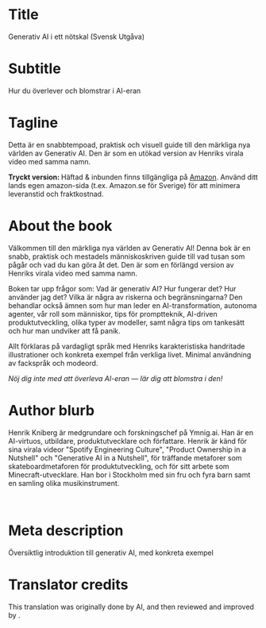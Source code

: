 # Title

Generativ AI i ett nötskal (Svensk Utgåva)

# Subtitle

Hur du överlever och blomstrar i AI-eran

# Tagline

<p>Detta är en snabbtempoad, praktisk och visuell guide till den märkliga nya världen av Generativ AI. Den är som en utökad version av Henriks virala video med samma namn.</p><p> </p><p><strong>Tryckt version: </strong>Häftad & inbunden finns tillgängliga på <a href="https://www.amazon.com/Generative-AI-Nutshell-Survive-Thrive/dp/B0DTK6ZVWX" target="_blank">Amazon</a>. Använd ditt lands egen amazon-sida (t.ex. Amazon.se för Sverige) för att minimera leveranstid och fraktkostnad.</p>

# About the book

<p>Välkommen till den märkliga nya världen av Generativ AI! Denna bok är en snabb, praktisk och mestadels människoskriven guide till vad tusan som pågår och vad du kan göra åt det. Den är som en förlängd version av Henriks virala video med samma namn.</p><p> </p><p>Boken tar upp frågor som: Vad är generativ AI? Hur fungerar det? Hur använder jag det? Vilka är några av riskerna och begränsningarna? Den behandlar också ämnen som hur man leder en AI-transformation, autonoma agenter, vår roll som människor, tips för promptteknik, AI-driven produktutveckling, olika typer av modeller, samt några tips om tankesätt och hur man undviker att få panik.</p><p> </p><p>Allt förklaras på vardagligt språk med Henriks karakteristiska handritade illustrationer och konkreta exempel från verkliga livet. Minimal användning av fackspråk och modeord.</p><p> </p><p><em>Nöj dig inte med att överleva AI-eran — lär dig att blomstra i den!</em></p>

# Author blurb

<p>Henrik Kniberg är medgrundare och forskningschef på Ymnig.ai. Han är en AI-virtuos, utbildare, produktutvecklare och författare. Henrik är känd för sina virala videor "Spotify Engineering Culture", "Product Ownership in a Nutshell" och "Generative AI in a Nutshell", för träffande metaforer som skateboardmetaforen för produktutveckling, och för sitt arbete som Minecraft-utvecklare. Han bor i Stockholm med sin fru och fyra barn samt en samling olika musikinstrument.</p><p><br></p>

# Meta description

Översiktlig introduktion till generativ AI, med konkreta exempel

# Translator credits

This translation was originally done by AI, and then reviewed and improved by <insert your name here>.
